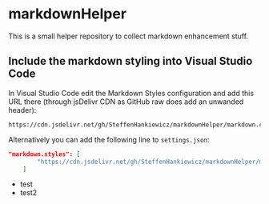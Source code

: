 # markdownHelper
This is a small helper repository to collect markdown enhancement stuff.


## Include the markdown styling into Visual Studio Code
In Visual Studio Code edit the Markdown Styles configuration and add this URL there (through jsDelivr CDN as GitHub raw does add an unwanded header): 

```
https://cdn.jsdelivr.net/gh/SteffenHankiewicz/markdownHelper/markdown.css
```

Alternatively you can add the following line to `settings.json`:

```json
"markdown.styles": [
        "https://cdn.jsdelivr.net/gh/SteffenHankiewicz/markdownHelper/markdown.csss"
    ]
```

- test
- test2
